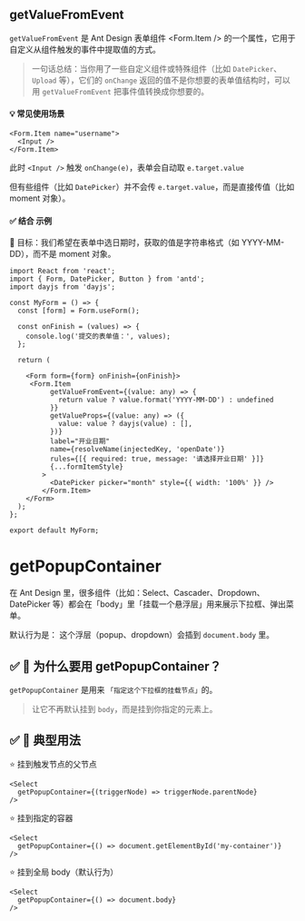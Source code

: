 
## getValueFromEvent

`getValueFromEvent` 是 Ant Design 表单组件 <Form.Item /> 的一个属性，它用于 自定义从组件触发的事件中提取值的方式。

> 一句话总结：当你用了一些自定义组件或特殊组件（比如 `DatePicker`、`Upload` 等），它们的 `onChange` 返回的值不是你想要的表单值结构时，可以用 `getValueFromEvent` 把事件值转换成你想要的。


#### 💡 常见使用场景

```tsx
<Form.Item name="username">
  <Input />
</Form.Item>
```

此时 `<Input />` 触发 `onChange(e)`，表单会自动取 `e.target.value`

但有些组件（比如 `DatePicker`）并不会传 `e.target.value`，而是直接传值（比如 moment 对象）。


#### ✅ 结合 <DatePicker /> 示例

<bold>🌟 目标：我们希望在表单中选日期时，获取的值是字符串格式（如 YYYY-MM-DD），而不是 moment 对象。</bold>

```tsx
import React from 'react';
import { Form, DatePicker, Button } from 'antd';
import dayjs from 'dayjs';

const MyForm = () => {
  const [form] = Form.useForm();

  const onFinish = (values) => {
    console.log('提交的表单值：', values);
  };

  return (
    
    <Form form={form} onFinish={onFinish}>
     <Form.Item
          getValueFromEvent={(value: any) => {
            return value ? value.format('YYYY-MM-DD') : undefined
          }}
          getValueProps={(value: any) => ({
            value: value ? dayjs(value) : [],
          })}
          label="开业日期"
          name={resolveName(injectedKey, 'openDate')}
          rules={[{ required: true, message: '请选择开业日期' }]}
          {...formItemStyle}
        >
          <DatePicker picker="month" style={{ width: '100%' }} />
        </Form.Item>
    </Form>
  );
};

export default MyForm;
```

# getPopupContainer

在 Ant Design 里，很多组件（比如：Select、Cascader、Dropdown、DatePicker 等）都会在「body」里「挂载一个悬浮层」用来展示下拉框、弹出菜单。

默认行为是：
这个浮层（popup、dropdown）会插到 `document.body` 里。

## ✅ 📌 为什么要用 getPopupContainer？

`getPopupContainer` 是用来 `「指定这个下拉框的挂载节点」`的。

> 让它不再默认挂到 `body`，而是挂到你指定的元素上。

## ✅ 📌 典型用法

⭐ 挂到触发节点的父节点

```tsx
<Select
  getPopupContainer={(triggerNode) => triggerNode.parentNode}
/>
```

⭐ 挂到指定的容器

```tsx
<Select
  getPopupContainer={() => document.getElementById('my-container')}
/>
```

⭐ 挂到全局 body（默认行为）

```tsx
<Select
  getPopupContainer={() => document.body}
/>
```


